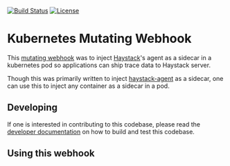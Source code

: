 [![Build Status](https://travis-ci.org/ExpediaDotCom/haystack-kube-sidecar-injector.svg?branch=master)](https://travis-ci.org/ExpediaDotCom/haystack-kube-sidecar-injector)
[![License](https://img.shields.io/badge/license-Apache%20License%202.0-blue.svg)](https://github.com/ExpediaDotCom/haystack/blob/master/LICENSE)

Kubernetes Mutating Webhook
===========

This [mutating webhook](https://kubernetes.io/docs/reference/access-authn-authz/admission-controllers/#mutatingadmissionwebhook) was to inject [Haystack](http://expediadotcom.github.io/haystack/)'s agent as a sidecar in a kubernetes pod so applications can ship trace data to Haystack server. 

Though this was primarily written to inject [haystack-agent](https://github.com/ExpediaDotCom/haystack-agent) as a sidecar, one can use this to inject any container as a sidecar in a pod.

## Developing

If one is interested in contributing to this codebase, please read the [developer documentation](DEVELOP.md) on how to build and test this codebase.

## Using this webhook



